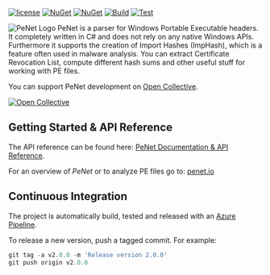 [![license](https://img.shields.io/github/license/secana/penet.svg)](https://raw.githubusercontent.com/secana/PeNet/master/LICENSE)
[![NuGet](https://img.shields.io/nuget/v/PeNet.svg)](https://www.nuget.org/packages/PeNet/)
[![NuGet](https://img.shields.io/nuget/dt/PeNet.svg)](https://www.nuget.org/packages/PeNet/)
[![Build](https://img.shields.io/azure-devops/build/secana/PeNet/2.svg)](https://dev.azure.com/secana/PeNet/_build?definitionId=2)
[![Test](https://img.shields.io/azure-devops/tests/secana/PeNet/2.svg)](https://dev.azure.com/secana/PeNet/_build?definitionId=2)

![PeNet Logo](https://raw.githubusercontent.com/secana/PeNet/master/resource/linkedin_banner_image_2.png "PeNet - PE analysis made easy")
PeNet is a parser for Windows Portable Executable headers. It completely written in C# and does not rely on any native Windows APIs.
Furthermore it supports the creation of Import Hashes (ImpHash), which is a feature often used in malware analysis. You can extract Certificate Revocation List, compute different hash sums and other useful stuff for working with PE files.

You can support PeNet development on [Open Collective](https://opencollective.com/penet).

[![Open Collective](https://opencollective.com/penet/donate/button.png?color=blue)](https://opencollective.com/penet)

## Getting Started & API Reference

The API reference can be found here: [PeNet Documentation & API Reference](http://secana.github.io/PeNet).

For an overview of *PeNet* or to analyze PE files go to: [penet.io](http://penet.io)

## Continuous Integration

The project is automatically build, tested and released with an [Azure Pipeline](https://dev.azure.com/secana/PeNet).

To release a new version, push a tagged commit. For example:

 ```powershell
 git tag -a v2.0.0 -m 'Release version 2.0.0'
 git push origin v2.0.0
 ```
